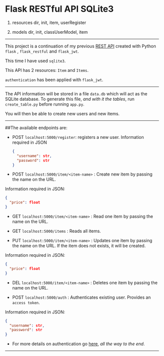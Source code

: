 # Flask RESTful API SQLite3

1. resources dir, init, item, userRegister

2. models dir, init, classUserModel, item


<hr>

This project is a continuation of my previous [REST API](https://github.com/NeryCaballero/REST-API-flask-RESTful) created with Python `flask` , `flask_restful` and `flask_jwt`.

This time I have used `sqlite3`.

This API has 2 resources: ```Item``` and ```Items```. 

`authentication` has been applied with `flask_jwt`.

<hr>

The API information will be stored in a file `data.db` which will act as the SQLite database.
To generate this file, *and with it the tables*, run `create_table.py` before running `app.py`.

You will then be able to create new users and new items.

<hr>

##The available endpoints are:
- POST `localhost:5000/register`: registers a new user. Information required in JSON 
  ```json
  { 
    "username": str, 
    "password": str 
  }
  ```
  
  

- POST `localhost:5000/item/<item-name>` : Create new item by passing the name on the URL.
  
Information required in JSON: 

```json
{ 
  "price": float 
}
```  

- GET `localhost:5000/item/<item-name>` : Read one item by passing the name on the URL.


- GET `localhost:5000/items`  : Reads all items.


- PUT `localhost:5000/item/<item-name>` : Updates one item by passing the name on the URL. If the item does not exists, it will be created. 
  
Information required in JSON:
```json
{ 
  "price": float 
}
```

- DEL `localhost:5000/item/<item-name>` : Deletes one item by passing the name on the URL. 


- POST `localhost:5000/auth` : Authenticates existing user. Provides an `access token`. 
  
Information required in JSON:
  ```json
  { 
    "username": str, 
    "password": str 
  }
  ```
    

  - For more details on authentication go [here](https://github.com/NeryCaballero/REST-API-flask-RESTful/blob/main/flask_jwt.md), *all the way to the end*.

<hr>

